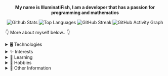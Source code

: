 
<div align="center">

**My name is IlluminatiFish, I am a developer that has a passion for programming and mathematics**

![Github Stats](https://github-readme-stats.vercel.app/api?username=IlluminatiFish&show_icons=true&theme=midnight-purple&count_private=true "My Github Stats") ![Top Languages](https://github-readme-stats.vercel.app/api/top-langs/?username=IlluminatiFish&layout=compact&langs_count=25&theme=midnight-purple "Top Languages Used") ![GitHub Streak](https://github-readme-streak-stats.herokuapp.com?user=IlluminatiFish&theme=midnight-purple) ![GitHub Activity Graph](https://activity-graph.herokuapp.com/graph?username=IlluminatiFish&bg_color=000000&color=5e2b99&line=5e2b99&point=ffffff&area=true&hide_border=true)
</div>

👇 More about myself below.. 👇

<details>
<summary>🖥️ Technologies</summary>


**Programming Languages:**
 ![Java](https://img.shields.io/badge/Java-informational?style=plastic&logo=java&logoColor=black&color=f76802) ![Python](https://img.shields.io/badge/Python-informational?style=plastic&logo=python&logoColor=black&color=228ff5) ![C#](https://img.shields.io/badge/C%23-informational?style=plastic&logo=c-sharp&logoColor=black&color=20d623) ![C++](https://img.shields.io/badge/C++-informational?style=plastic&logo=c%2B%2B&logoColor=black&color=9ff723) ![C](https://img.shields.io/badge/C-informational?style=plastic&logo=c&logoColor=black&color=f2f21b) ![Scala](https://img.shields.io/badge/Scala-informational?style=plastic&logo=scala&logoColor=black&color=d15e5e) 
 
 **DBMS:**
 ![MySQL](https://img.shields.io/badge/MySQL-informational?style=plastic&logo=MySQL&logoColor=black&color=b05df0) 
 
 **Web Development:**
 ![HTML5](https://img.shields.io/badge/HTML5-informational?style=plastic&logo=HTML5&logoColor=black&color=004ffa) ![CSS3](https://img.shields.io/badge/CSS3-informational?style=plastic&logo=CSS3&logoColor=black&color=2ba64e) ![Apache](https://img.shields.io/badge/Apache-informational?style=plastic&logo=apache&logoColor=black&color=c20606)
 
 **Version Control:**
 ![Git](https://img.shields.io/badge/Git-informational?style=plastic&logo=git&logoColor=black&color=5643ab) ![Github](https://img.shields.io/badge/GitHub-informational?style=plastic&logo=github&logoColor=black&color=498391)
 
 **Cloud Platforms:**
 ![Google Cloud](https://img.shields.io/badge/Google%20Cloud-informational?style=plastic&logo=google-cloud&logoColor=black&color=2604d1) ![Heroku](https://img.shields.io/badge/Heroku-informational?style=plastic&logo=heroku&logoColor=black&color=7a64511) ![ReplIt](https://img.shields.io/badge/ReplIt-informational?style=plastic&logo=replit&logoColor=black&color=c2809f)
 
 **Frameworks:**
 ![Flask](https://img.shields.io/badge/Flask-informational?style=plastic&logo=flask&logoColor=black&color=7f1f32)
 
 **Other Tools:**
 ![YARA](https://img.shields.io/badge/YARA-informational?style=plastic&logo=virustotal&logoColor=black&color=e31041) ![Regex](https://img.shields.io/badge/Regex-informational?style=plastic&logo=textpattern&logoColor=black&color=7f1f66) ![JSON](https://img.shields.io/badge/JSON-informational?style=plastic&logo=json&logoColor=black&color=56a3ab) ![Jinja](https://img.shields.io/badge/Jinja-informational?style=plastic&logo=jinja&logoColor=black&color=5fa36e) ![Postman](https://img.shields.io/badge/Postman-informational?style=plastic&logo=postman&logoColor=black&color=b7181a)


</details>
 
<details>
<summary>✨ Interests</summary>

 Some of my interests are:
 
  - Digital Forensics ⚔️
  - Reverse Engineering 🗡️
  - Malware Analysis 🛡️
  - Web Application Security 🏴‍☠️
  - Number Theory 🧮
  - Measure Theory (The Coastline Paradox 🏖️)
  - String Metric Distance Algorithms 🌐
  - Higher Dimension Geometry 📐
  - Superpermutations 🟠
  
</details>
  
<details>
<summary>📜 Learning</summary>

⛷️ I am currently learning ![JavaScript](https://img.shields.io/badge/JavaScript-informational?style=plastic&logo=javascript&logoColor=black&color=ffa500) in combination with ![ElectronJS](https://img.shields.io/badge/ElectronJS-informational?style=plastic&logo=electron&logoColor=black&color=c2409f) to further my knowledge in ![JavaScript](https://img.shields.io/badge/JavaScript-informational?style=plastic&logo=javascript&logoColor=black&color=ffa500) itself and desktop application creation using ![ElectronJS](https://img.shields.io/badge/ElectronJS-informational?style=plastic&logo=electron&logoColor=black&color=c2409f)

</details>

<details>
<summary>🧭 Hobbies</summary>
I enjoy playing CodeWars to improve my skill set in the technologies I already know

![Codewars Dojo](https://www.codewars.com/users/IlluminatiFish/badges/large)
</details>

<details>
<summary>🏁 Other Information</summary>

🤺 You can find my gists <a href='https://gist.github.com/IlluminatiFish'>here</a>

🔥 I also enjoy Cyber Security and Digital Forensics as well as being a part of the infosec community on Twitter (https://twitter.com/fish_illuminati) 🔌

✨ I also have created some minecraft plugins and skripts in the past you can find my skripts on the SpigotMC website (https://www.spigotmc.org/resources/authors/illumaintfish.503004/) 🔌

</details>

